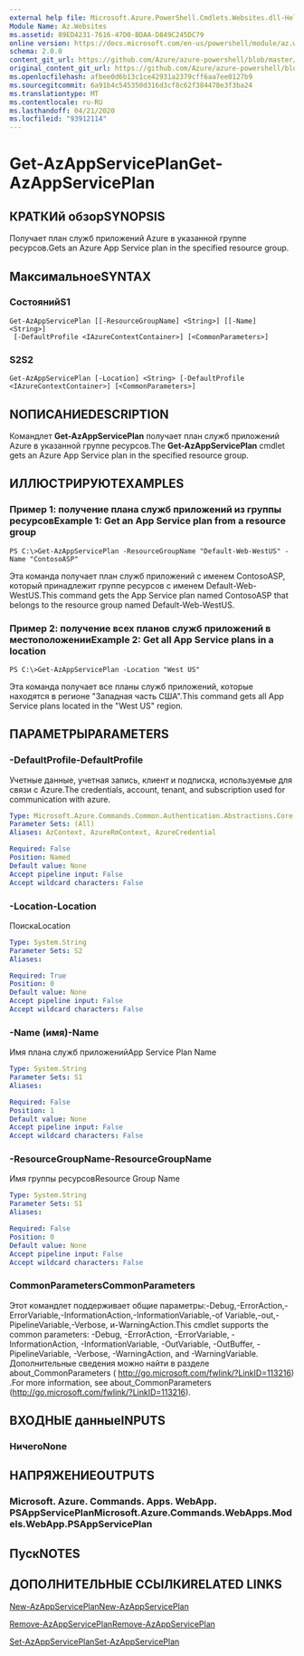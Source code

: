 ```yaml
---
external help file: Microsoft.Azure.PowerShell.Cmdlets.Websites.dll-Help.xml
Module Name: Az.Websites
ms.assetid: 89ED4231-7616-47D0-BDAA-D849C245DC79
online version: https://docs.microsoft.com/en-us/powershell/module/az.websites/get-azappserviceplan
schema: 2.0.0
content_git_url: https://github.com/Azure/azure-powershell/blob/master/src/Websites/Websites/help/Get-AzAppServicePlan.md
original_content_git_url: https://github.com/Azure/azure-powershell/blob/master/src/Websites/Websites/help/Get-AzAppServicePlan.md
ms.openlocfilehash: afbee0d6b13c1ce42931a2379cff6aa7ee0127b9
ms.sourcegitcommit: 6a91b4c545350d316d3cf8c62f384478e3f3ba24
ms.translationtype: MT
ms.contentlocale: ru-RU
ms.lasthandoff: 04/21/2020
ms.locfileid: "93912114"
---
```

# <span data-ttu-id="e4e6a-101">Get-AzAppServicePlan</span><span class="sxs-lookup"><span data-stu-id="e4e6a-101">Get-AzAppServicePlan</span></span>

## <span data-ttu-id="e4e6a-102">КРАТКИй обзор</span><span class="sxs-lookup"><span data-stu-id="e4e6a-102">SYNOPSIS</span></span>
<span data-ttu-id="e4e6a-103">Получает план служб приложений Azure в указанной группе ресурсов.</span><span class="sxs-lookup"><span data-stu-id="e4e6a-103">Gets an Azure App Service plan in the specified resource group.</span></span>

## <span data-ttu-id="e4e6a-104">Максимальное</span><span class="sxs-lookup"><span data-stu-id="e4e6a-104">SYNTAX</span></span>

### <span data-ttu-id="e4e6a-105">Состояний</span><span class="sxs-lookup"><span data-stu-id="e4e6a-105">S1</span></span>
```
Get-AzAppServicePlan [[-ResourceGroupName] <String>] [[-Name] <String>]
 [-DefaultProfile <IAzureContextContainer>] [<CommonParameters>]
```

### <span data-ttu-id="e4e6a-106">S2</span><span class="sxs-lookup"><span data-stu-id="e4e6a-106">S2</span></span>
```
Get-AzAppServicePlan [-Location] <String> [-DefaultProfile <IAzureContextContainer>] [<CommonParameters>]
```

## <span data-ttu-id="e4e6a-107">NОПИСАНИЕ</span><span class="sxs-lookup"><span data-stu-id="e4e6a-107">DESCRIPTION</span></span>
<span data-ttu-id="e4e6a-108">Командлет **Get-AzAppServicePlan** получает план служб приложений Azure в указанной группе ресурсов.</span><span class="sxs-lookup"><span data-stu-id="e4e6a-108">The **Get-AzAppServicePlan** cmdlet gets an Azure App Service plan in the specified resource group.</span></span>

## <span data-ttu-id="e4e6a-109">ИЛЛЮСТРИРУЮТ</span><span class="sxs-lookup"><span data-stu-id="e4e6a-109">EXAMPLES</span></span>

### <span data-ttu-id="e4e6a-110">Пример 1: получение плана служб приложений из группы ресурсов</span><span class="sxs-lookup"><span data-stu-id="e4e6a-110">Example 1: Get an App Service plan from a resource group</span></span>
```
PS C:\>Get-AzAppServicePlan -ResourceGroupName "Default-Web-WestUS" -Name "ContosoASP"
```

<span data-ttu-id="e4e6a-111">Эта команда получает план служб приложений с именем ContosoASP, который принадлежит группе ресурсов с именем Default-Web-WestUS.</span><span class="sxs-lookup"><span data-stu-id="e4e6a-111">This command gets the App Service plan named ContosoASP that belongs to the resource group named Default-Web-WestUS.</span></span>

### <span data-ttu-id="e4e6a-112">Пример 2: получение всех планов служб приложений в местоположении</span><span class="sxs-lookup"><span data-stu-id="e4e6a-112">Example 2: Get all App Service plans in a location</span></span>
```
PS C:\>Get-AzAppServicePlan -Location "West US"
```

<span data-ttu-id="e4e6a-113">Эта команда получает все планы служб приложений, которые находятся в регионе "Западная часть США".</span><span class="sxs-lookup"><span data-stu-id="e4e6a-113">This command gets all App Service plans located in the "West US" region.</span></span>

## <span data-ttu-id="e4e6a-114">ПАРАМЕТРЫ</span><span class="sxs-lookup"><span data-stu-id="e4e6a-114">PARAMETERS</span></span>

### <span data-ttu-id="e4e6a-115">-DefaultProfile</span><span class="sxs-lookup"><span data-stu-id="e4e6a-115">-DefaultProfile</span></span>
<span data-ttu-id="e4e6a-116">Учетные данные, учетная запись, клиент и подписка, используемые для связи с Azure.</span><span class="sxs-lookup"><span data-stu-id="e4e6a-116">The credentials, account, tenant, and subscription used for communication with azure.</span></span>

```yaml
Type: Microsoft.Azure.Commands.Common.Authentication.Abstractions.Core.IAzureContextContainer
Parameter Sets: (All)
Aliases: AzContext, AzureRmContext, AzureCredential

Required: False
Position: Named
Default value: None
Accept pipeline input: False
Accept wildcard characters: False
```

### <span data-ttu-id="e4e6a-117">-Location</span><span class="sxs-lookup"><span data-stu-id="e4e6a-117">-Location</span></span>
<span data-ttu-id="e4e6a-118">Поиска</span><span class="sxs-lookup"><span data-stu-id="e4e6a-118">Location</span></span> 

```yaml
Type: System.String
Parameter Sets: S2
Aliases:

Required: True
Position: 0
Default value: None
Accept pipeline input: False
Accept wildcard characters: False
```

### <span data-ttu-id="e4e6a-119">-Name (имя)</span><span class="sxs-lookup"><span data-stu-id="e4e6a-119">-Name</span></span>
<span data-ttu-id="e4e6a-120">Имя плана служб приложений</span><span class="sxs-lookup"><span data-stu-id="e4e6a-120">App Service Plan Name</span></span>

```yaml
Type: System.String
Parameter Sets: S1
Aliases:

Required: False
Position: 1
Default value: None
Accept pipeline input: False
Accept wildcard characters: False
```

### <span data-ttu-id="e4e6a-121">-ResourceGroupName</span><span class="sxs-lookup"><span data-stu-id="e4e6a-121">-ResourceGroupName</span></span>
<span data-ttu-id="e4e6a-122">Имя группы ресурсов</span><span class="sxs-lookup"><span data-stu-id="e4e6a-122">Resource Group Name</span></span>

```yaml
Type: System.String
Parameter Sets: S1
Aliases:

Required: False
Position: 0
Default value: None
Accept pipeline input: False
Accept wildcard characters: False
```

### <span data-ttu-id="e4e6a-123">CommonParameters</span><span class="sxs-lookup"><span data-stu-id="e4e6a-123">CommonParameters</span></span>
<span data-ttu-id="e4e6a-124">Этот командлет поддерживает общие параметры:-Debug,-ErrorAction,-ErrorVariable,-InformationAction,-InformationVariable,-of Variable,-out,-PipelineVariable,-Verbose, и-WarningAction.</span><span class="sxs-lookup"><span data-stu-id="e4e6a-124">This cmdlet supports the common parameters: -Debug, -ErrorAction, -ErrorVariable, -InformationAction, -InformationVariable, -OutVariable, -OutBuffer, -PipelineVariable, -Verbose, -WarningAction, and -WarningVariable.</span></span> <span data-ttu-id="e4e6a-125">Дополнительные сведения можно найти в разделе about_CommonParameters ( http://go.microsoft.com/fwlink/?LinkID=113216) .</span><span class="sxs-lookup"><span data-stu-id="e4e6a-125">For more information, see about_CommonParameters (http://go.microsoft.com/fwlink/?LinkID=113216).</span></span>

## <span data-ttu-id="e4e6a-126">ВХОДНЫЕ данные</span><span class="sxs-lookup"><span data-stu-id="e4e6a-126">INPUTS</span></span>

### <span data-ttu-id="e4e6a-127">Ничего</span><span class="sxs-lookup"><span data-stu-id="e4e6a-127">None</span></span>

## <span data-ttu-id="e4e6a-128">НАПРЯЖЕНИЕ</span><span class="sxs-lookup"><span data-stu-id="e4e6a-128">OUTPUTS</span></span>

### <span data-ttu-id="e4e6a-129">Microsoft. Azure. Commands. Apps. WebApp. PSAppServicePlan</span><span class="sxs-lookup"><span data-stu-id="e4e6a-129">Microsoft.Azure.Commands.WebApps.Models.WebApp.PSAppServicePlan</span></span>

## <span data-ttu-id="e4e6a-130">Пуск</span><span class="sxs-lookup"><span data-stu-id="e4e6a-130">NOTES</span></span>

## <span data-ttu-id="e4e6a-131">ДОПОЛНИТЕЛЬНЫЕ ССЫЛКИ</span><span class="sxs-lookup"><span data-stu-id="e4e6a-131">RELATED LINKS</span></span>

[<span data-ttu-id="e4e6a-132">New-AzAppServicePlan</span><span class="sxs-lookup"><span data-stu-id="e4e6a-132">New-AzAppServicePlan</span></span>](./New-AzAppServicePlan.md)

[<span data-ttu-id="e4e6a-133">Remove-AzAppServicePlan</span><span class="sxs-lookup"><span data-stu-id="e4e6a-133">Remove-AzAppServicePlan</span></span>](./Remove-AzAppServicePlan.md)

[<span data-ttu-id="e4e6a-134">Set-AzAppServicePlan</span><span class="sxs-lookup"><span data-stu-id="e4e6a-134">Set-AzAppServicePlan</span></span>](./Set-AzAppServicePlan.md)



